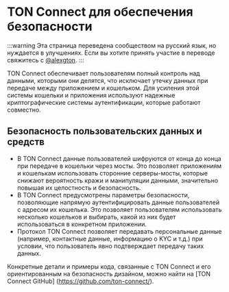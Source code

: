 # TON Connect для обеспечения безопасности

:::warning
Эта страница переведена сообществом на русский язык, но нуждается в улучшениях. Если вы хотите принять участие в переводе свяжитесь с [@alexgton](https://t.me/alexgton).
:::

TON Connect обеспечивает пользователям полный контроль над данными, которыми они делятся, что исключает утечку данных при передаче между приложением и кошельком. Для усиления этой системы кошельки и приложения используют надежные криптографические системы аутентификации, которые работают совместно.

## Безопасность пользовательских данных и средств

- В TON Connect данные пользователей шифруются от конца до конца при передаче в кошельки через мосты. Это позволяет приложениям и кошелькам использовать сторонние серверы-мосты, которые снижают вероятность кражи и манипуляции данными, значительно повышая их целостность и безопасность.
- В TON Connect предусмотрены параметры безопасности, позволяющие напрямую аутентифицировать данные пользователей с адресом их кошелька. Это позволяет пользователям использовать несколько кошельков и выбирать, какой из них будет использоваться в конкретном приложении.
- Протокол TON Connect позволяет передавать персональные данные (например, контактные данные, информацию о KYC и т.д.) при условии, что пользователь явно подтверждает передачу таких данных.

Конкретные детали и примеры кода, связанные с TON Connect и его ориентированным на безопасность дизайном, можно найти на [TON Connect GitHub] (https://github.com/ton-connect/).

